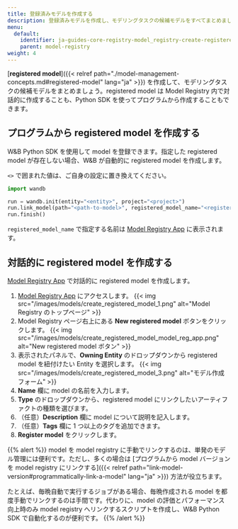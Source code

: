```yaml
---
title: 登録済みモデルを作成する
description: 登録済みモデルを作成し、モデリングタスクの候補モデルをすべてまとめましょう。
menu:
  default:
    identifier: ja-guides-core-registry-model_registry-create-registered-model
    parent: model-registry
weight: 4
---
```


[**registered model**]({{< relref path="./model-management-concepts.md#registered-model" lang="ja" >}}) を作成して、モデリングタスクの候補モデルをまとめましょう。registered model は Model Registry 内で対話的に作成することも、Python SDK を使ってプログラムから作成することもできます。

## プログラムから registered model を作成する

W&B Python SDK を使用して model を登録できます。指定した registered model が存在しない場合、W&B が自動的に registered model を作成します。

`<>` で囲まれた値は、ご自身の設定に置き換えてください。

```python
import wandb

run = wandb.init(entity="<entity>", project="<project>")
run.link_model(path="<path-to-model>", registered_model_name="<registered-model-name>")
run.finish()
```

`registered_model_name` で指定する名前は [Model Registry App](https://wandb.ai/registry/model) に表示されます。

## 対話的に registered model を作成する

[Model Registry App](https://wandb.ai/registry/model) で対話的に registered model を作成します。

1. [Model Registry App](https://wandb.ai/registry/model) にアクセスします。
{{< img src="/images/models/create_registered_model_1.png" alt="Model Registry のトップページ" >}}
2. Model Registry ページ右上にある **New registered model** ボタンをクリックします。
{{< img src="/images/models/create_registered_model_model_reg_app.png" alt="New registered model ボタン" >}}
3. 表示されたパネルで、**Owning Entity** のドロップダウンから registered model を紐付けたい Entity を選択します。
{{< img src="/images/models/create_registered_model_3.png" alt="モデル作成フォーム" >}}
4. **Name** 欄に model の名前を入力します。
5. **Type** のドロップダウンから、registered model にリンクしたいアーティファクトの種類を選びます。
6. （任意）**Description** 欄に model について説明を記入します。
7. （任意）**Tags** 欄に 1 つ以上のタグを追加できます。
8. **Register model** をクリックします。

{{% alert %}}
model を model registry に手動でリンクするのは、単発のモデル管理には便利です。ただし、多くの場合は [プログラムから model バージョンを model registry にリンクする]({{< relref path="link-model-version#programmatically-link-a-model" lang="ja" >}}) 方法が役立ちます。

たとえば、毎晩自動で実行するジョブがある場合、毎晩作成される model を都度手動でリンクするのは手間です。代わりに、model の評価とパフォーマンス向上時のみ model registry へリンクするスクリプトを作成し、W&B Python SDK で自動化するのが便利です。
{{% /alert %}}